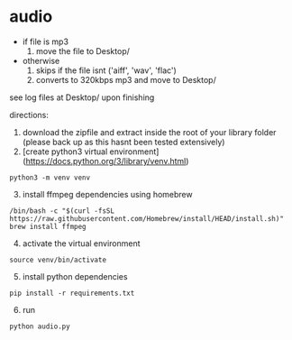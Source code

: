 # audio

* if file is mp3
  1. move the file to Desktop/<output>
* otherwise
  1. skips if the file isnt ('aiff', 'wav', 'flac')
  2. converts to 320kbps mp3 and move to Desktop/<output>
 
 see log files at Desktop/<output> upon finishing
 
 directions:
 
 1. download the zipfile and extract inside the root of your library folder (please back up as this hasnt been tested extensively)
 2. [create python3 virtual environment] (https://docs.python.org/3/library/venv.html)
 ```
 python3 -m venv venv
 ```

 3. install ffmpeg dependencies using homebrew
 ```
 /bin/bash -c "$(curl -fsSL https://raw.githubusercontent.com/Homebrew/install/HEAD/install.sh)"
 brew install ffmpeg
 ```
 4. activate the virtual environment
 ```
 source venv/bin/activate
 ```
 5. install python dependencies
 ```
 pip install -r requirements.txt
 ```

 
 6. run
 
 ```
 python audio.py
 ```
